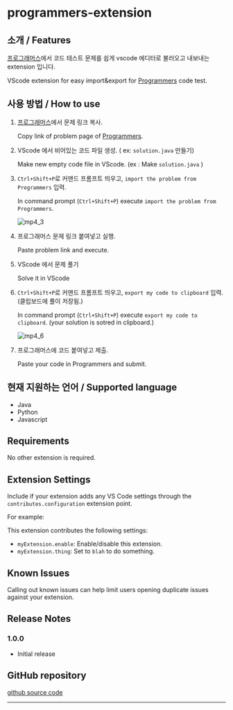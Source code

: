 # programmers-extension

## 소개 / Features
[프로그래머스](https://school.programmers.co.kr/learn/challenges)에서 코드 테스트 문제를 쉽게 vscode 에디터로 불러오고 내보내는 extension 입니다.

VScode extension for easy import&export for [Programmers](https://school.programmers.co.kr/learn/challenges) code test.

## 사용 방법 / How to use
1. [프로그래머스](https://school.programmers.co.kr/learn/challenges)에서 문제 링크 복사.

    Copy link of problem page of [Programmers](https://school.programmers.co.kr/learn/challenges).

2. VScode 에서 비어있는 코드 파일 생성. ( ex: `solution.java` 만들기)

    Make new empty code file in VScode. (ex : Make `solution.java` )

3. `Ctrl+Shift+P`로 커맨드 프롬프트 띄우고, `import the problem from Programmers` 입력.

    In command prompt (`Ctrl+Shift+P`) execute `import the problem from Programmers`.

    ![mp4_3](resources/ex_3.gif)

4. 프로그래머스 문제 링크 붙여넣고 실행.

    Paste problem link and execute.

5. VScode 에서 문제 풀기

    Solve it in VScode

6. `Ctrl+Shift+P`로 커맨드 프롬프트 띄우고, `export my code to clipboard` 입력. (클립보드에 풀이 저장됨.)

    In command prompt (`Ctrl+Shift+P`) execute `export my code to clipboard`. (your solution is sotred in clipboard.)

    ![mp4_6](resources/ex_6.gif)

7. 프로그래머스에 코드 붙여넣고 제출.

    Paste your code in Programmers and submit.

## 현재 지원하는 언어 / Supported language
- Java
- Python
- Javascript

## Requirements

No other extension is required.

## Extension Settings

Include if your extension adds any VS Code settings through the `contributes.configuration` extension point.

For example:

This extension contributes the following settings:

* `myExtension.enable`: Enable/disable this extension.
* `myExtension.thing`: Set to `blah` to do something.

## Known Issues

Calling out known issues can help limit users opening duplicate issues against your extension.

## Release Notes

### 1.0.0

- Initial release

## GitHub repository

[github source code](https://github.com/rahon6000/programmers-extension)

---

